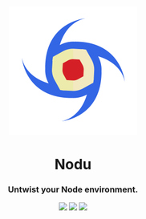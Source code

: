 <p align="center"> <img src="https://raw.githubusercontent.com/fluidtrends/nodu/master/logo.png" width="256px"> 
<h1 align="center"> Nodu </h1>
<h3 align="center"> Untwist your Node environment. </h3>
</p>

<p align="center"> 
<a href="https://www.npmjs.com/package/nodu">
<img src="https://img.shields.io/npm/v/nodu"/></a>
<a href="https://codeclimate.com/github/fluidtrends/nodu/maintainability"><img src="https://api.codeclimate.com/v1/badges/078ad9e4eecafec6ebe1/maintainability" /></a>
<a href="https://codeclimate.com/github/fluidtrends/nodu/test_coverage"><img src="https://api.codeclimate.com/v1/badges/078ad9e4eecafec6ebe1/test_coverage" /></a>
</p>